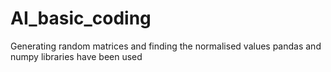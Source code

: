 # AI_basic_coding

Generating random matrices and finding the normalised values
pandas and numpy libraries have been used
